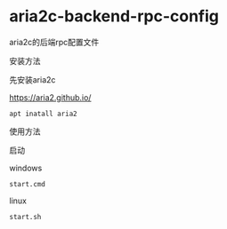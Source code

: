 # aria2c-backend-rpc-config
aria2c的后端rpc配置文件


安装方法

先安装aria2c

https://aria2.github.io/

```shell
apt inatall aria2
```
使用方法

启动

windows

```shell
start.cmd
```

linux 

```shell
start.sh
```
